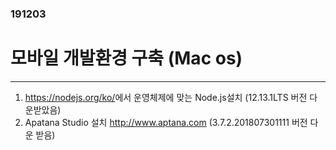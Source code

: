 ### 191203

# 모바일 개발환경 구축 (Mac os)
---------------------------------------------------

1. <https://nodejs.org/ko/>에서 운영체제에 맞는 Node.js설치 (12.13.1LTS 버전 다운받았음)
2. Apatana Studio 설치 <http://www.aptana.com> (3.7.2.201807301111 버전 다운 받음)

